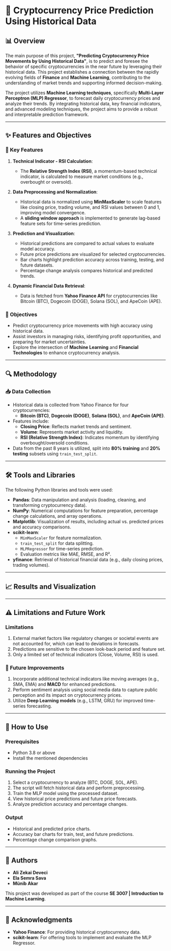 # 🚀 Cryptocurrency Price Prediction Using Historical Data

## 📊 Overview

The main purpose of this project, **"Predicting Cryptocurrency Price Movements by Using Historical Data"**, is to predict and foresee the behavior of specific cryptocurrencies in the near future by leveraging their historical data. This project establishes a connection between the rapidly evolving fields of **Finance** and **Machine Learning**, contributing to the understanding of market trends and supporting informed decision-making.

The project utilizes **Machine Learning techniques**, specifically **Multi-Layer Perceptron (MLP) Regressor**, to forecast daily cryptocurrency prices and analyze their trends. By integrating historical data, key financial indicators, and advanced modeling techniques, the project aims to provide a robust and interpretable prediction framework.

---

## ✨ Features and Objectives

### 🎯 Key Features

1. **Technical Indicator - RSI Calculation**:
   * The **Relative Strength Index (RSI)**, a momentum-based technical indicator, is calculated to measure market conditions (e.g., overbought or oversold).

2. **Data Preprocessing and Normalization**:
   * Historical data is normalized using **MinMaxScaler** to scale features like closing price, trading volume, and RSI values between 0 and 1, improving model convergence.
   * A **sliding window approach** is implemented to generate lag-based feature sets for time-series prediction.

3. **Prediction and Visualization**:
   * Historical predictions are compared to actual values to evaluate model accuracy.
   * Future price predictions are visualized for selected cryptocurrencies.
   * Bar charts highlight prediction accuracy across training, testing, and future datasets.
   * Percentage change analysis compares historical and predicted trends.

4. **Dynamic Financial Data Retrieval**:
   * Data is fetched from **Yahoo Finance API** for cryptocurrencies like Bitcoin (BTC), Dogecoin (DOGE), Solana (SOL), and ApeCoin (APE).

### 🎯 Objectives

* Predict cryptocurrency price movements with high accuracy using historical data.
* Assist investors in managing risks, identifying profit opportunities, and preparing for market uncertainties.
* Explore the intersection of **Machine Learning** and **Financial Technologies** to enhance cryptocurrency analysis.

---

## 🔍 Methodology

### 📥 Data Collection

* Historical data is collected from Yahoo Finance for four cryptocurrencies:
  * **Bitcoin (BTC)**, **Dogecoin (DOGE)**, **Solana (SOL)**, and **ApeCoin (APE)**.
* Features include:
  * **Closing Price**: Reflects market trends and sentiment.
  * **Volume**: Represents market activity and liquidity.
  * **RSI (Relative Strength Index)**: Indicates momentum by identifying overbought/oversold conditions.
* Data from the past 8 years is utilized, split into **80% training** and **20% testing** subsets using `train_test_split`.

---

## 🛠️ Tools and Libraries

The following Python libraries and tools were used:

* **Pandas**: Data manipulation and analysis (loading, cleaning, and transforming cryptocurrency data).
* **NumPy**: Numerical computations for feature preparation, percentage change calculations, and array operations.
* **Matplotlib**: Visualization of results, including actual vs. predicted prices and accuracy comparisons.
* **scikit-learn**:
  * `MinMaxScaler` for feature normalization.
  * `train_test_split` for data splitting.
  * `MLPRegressor` for time-series prediction.
  * Evaluation metrics like MAE, RMSE, and R².
* **yfinance**: Retrieval of historical financial data (e.g., daily closing prices, trading volumes).

---

## 📈 Results and Visualization

---

## ⚠️ Limitations and Future Work

### Limitations

1. External market factors like regulatory changes or societal events are not accounted for, which can lead to deviations in forecasts.
2. Predictions are sensitive to the chosen look-back period and feature set.
3. Only a limited set of technical indicators (Close, Volume, RSI) is used.

### 🔮 Future Improvements

1. Incorporate additional technical indicators like moving averages (e.g., SMA, EMA) and **MACD** for enhanced predictions.
2. Perform sentiment analysis using social media data to capture public perception and its impact on cryptocurrency prices.
3. Utilize **Deep Learning models** (e.g., LSTM, GRU) for improved time-series forecasting.

---

## 🚀 How to Use

### Prerequisites

* Python 3.8 or above
* Install the mentioned dependencies 

### Running the Project

1. Select a cryptocurrency to analyze (BTC, DOGE, SOL, APE).
2. The script will fetch historical data and perform preprocessing.
3. Train the MLP model using the processed dataset.
4. View historical price predictions and future price forecasts.
5. Analyze prediction accuracy and percentage changes.

### Output

* Historical and predicted price charts.
* Accuracy bar charts for train, test, and future predictions.
* Percentage change comparison graphs.

---

## 👥 Authors

* **Ali Zekai Deveci**
* **Ela Semra Sava**
* **Münib Akar**

This project was developed as part of the course **SE 3007 | Introduction to Machine Learning**.

---

## 🙏 Acknowledgments

* **Yahoo Finance**: For providing historical cryptocurrency data.
* **scikit-learn**: For offering tools to implement and evaluate the MLP Regressor. 
